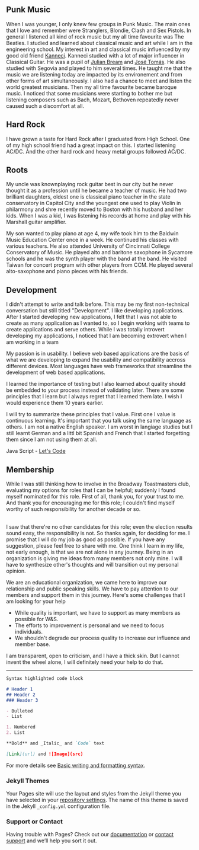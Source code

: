 ## Punk Music

When I was younger, I only knew few groups in Punk Music. The main ones that I love and remember were Stranglers, Blondie, Clash and Sex Pistols. In general I listened all kind of rock music but my all time favourite was The Beatles. 
I studied and learned about classical music and art while I am in the engineering school. My interest in art and classical music influenced by my good old friend [Kanneci](https://tr.wikipedia.org/wiki/Ahmet_Kanneci). Kanneci studied with a lot of major influencer in Classical Guitar. He was a pupil of [Julian Bream](https://en.wikipedia.org/wiki/Julian_Bream) and [José Tomás](https://en.wikipedia.org/wiki/Jos%C3%A9_Tom%C3%A1s). He also studied with Segovia and played to him several times. He taught me that the music we are listening today are impacted by its environement and from other forms of art simultaneously. I also had a chance to meet and listen the world greatest musicians. Then my all time favourite became baroque music. I noticed that some musicians were starting to bother me but listening composers such as Bach, Mozart, Bethoven repeatedly never caused such a discomfort at all.

## Hard Rock
I have grown a taste for Hard Rock after I graduated from High School. One of my high school friend had a great impact on this. I started listening AC/DC. And the other hard rock and heavy metal groups followed AC/DC.

## Roots
My uncle was knownplaying rock guitar best in our city but he never thought it as a profession until he became a teacher of music. He had two brilliant daughters, oldest one is classical piano teacher in the state conservatory in Capitol City and the youngest one used to play Violin in philarmony and shre recently moved to Boston with his husband and her kids. When I was a kid, I was listening his records at home and play with his Marshall guitar amplifier.

My son wanted to play piano at age 4, my wife took him to the Baldwin Music Education Center once in a week. He continued his classes with various teachers. He also attended University of Cincinnati College Conservatory of Music. He played alto and baritone saxophone in Sycamore schools and he was the synth player with the band at the band. He visited Taiwan for concert program with other players from CCM. He played several alto-saxophone and piano pieces with his friends.  

## Development
I didn't attempt to write and talk before. This may be my first non-technical conversation but still titled "Development". I like developing applications. After I started developing new applications, I felt that I was not able to create as many application as I wanted to, so I begin working with teams to create applications and serve others. While I was totally introvert developing my applications, I noticed that I am becoming extrovert when I am working in a team

My passion is in usability. I believe web based applications are the basis of what we are developing to expand the usability and compatibility accross different devices. Most languages have web frameworks that streamline the development of web based applications.

I learned the importance of testing but I also learned about quality should be embedded to your process instead of validating later. There are some principles that I learn but I always regret that I learned them late. I wish I would experience them 10 years earlier.

I will try to summarize these principles that I value. First one I value is continuous learning. It's important that you talk using the same language as others. I am not a native English speaker. I am worst in langiage studies but I still learnt German and a littl bit Spanish and French that I started forgetting them since I am not using them at all.

Java Script - [Let's Code](https://www.letscodejavascript.com/)

## Membership
While I was still thinking how to involve in the Broadway Toastmasters club, evaluating my options for roles that I can be helpful; suddenly I found myself nominated for this role. First of all, thank you, for your trust to me. And thank you for encouraging me for this role; I couldn't find myself worthy of such responsibility for another decade or so.
<P><BR>I saw that there're no other candidates for this role; even the election results sound easy, the responsibility is not. So thanks again, for deciding for me. I promise that I will do my job as good as possible. If you have any suggestion, please feel free to share with me. One think I learn in my life, not early enough, is that we are not alone in any journey. Being in an organization is giving me ideas from many members not only mine. I will have to synthesize other's thoughts and will transition out my personal opinion. </P>

We are an educational organization, we came here to improve our relationship and public speaking skills. We have to pay attention to our members and support them in this journey. Here's some challenges that I am looking for your help
- While quality is important, we have to support as many members as possible for W&S. 
- The efforts to improvement is personal and we need to focus individuals.
- We shouldn't degrade our process quality to increase our influence and member base.

I am transparent, open to criticism, and I have a thick skin. But I cannot invent the wheel alone, I will definitely need your help to do that.


---
```markdown
Syntax highlighted code block

# Header 1
## Header 2
### Header 3

- Bulleted
- List

1. Numbered
2. List

**Bold** and _Italic_ and `Code` text

[Link](url) and ![Image](src)
```

For more details see [Basic writing and formatting syntax](https://docs.github.com/en/github/writing-on-github/getting-started-with-writing-and-formatting-on-github/basic-writing-and-formatting-syntax).

### Jekyll Themes

Your Pages site will use the layout and styles from the Jekyll theme you have selected in your [repository settings](https://github.com/leventgorur/witty/settings/pages). The name of this theme is saved in the Jekyll `_config.yml` configuration file.

### Support or Contact

Having trouble with Pages? Check out our [documentation](https://docs.github.com/categories/github-pages-basics/) or [contact support](https://support.github.com/contact) and we’ll help you sort it out.

